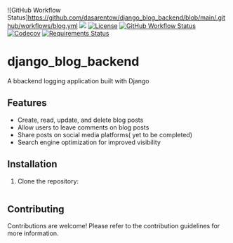 ![GitHub Workflow Status]https://github.com/dasarentow/django_blog_backend/blob/main/.github/workflows/blog.yml
![](https://github.com/dasarentow/django_blog_backend/actions/workflows/blog.yml/badge.svg)
[![License](https://img.shields.io/badge/license-MIT-blue.svg)](LICENSE)
[![GitHub Workflow Status](https://img.shields.io/github/workflow/status/your-dasarentow/django_blog_backend/CI)](https://github.com/dasarentow/django_blog_backend/actions)
[![Codecov](https://img.shields.io/codecov/c/github/dasarentow/django_blog_backend)](https://codecov.io/gh/dasarentow/django_blog_backend)
[![Requirements Status](https://img.shields.io/requires/github/dasarentow/django_blog_backend)](requirements.txt)

# django_blog_backend


A bbackend logging application built with Django 

## Features
- Create, read, update, and delete blog posts
- Allow users to leave comments on blog posts
- Share posts on social media platforms( yet to be completed)
- Search engine optimization for improved visibility



## Installation

1. Clone the repository:

   ```shell
   
   ```

## Contributing
Contributions are welcome! Please refer to the contribution guidelines for more information.